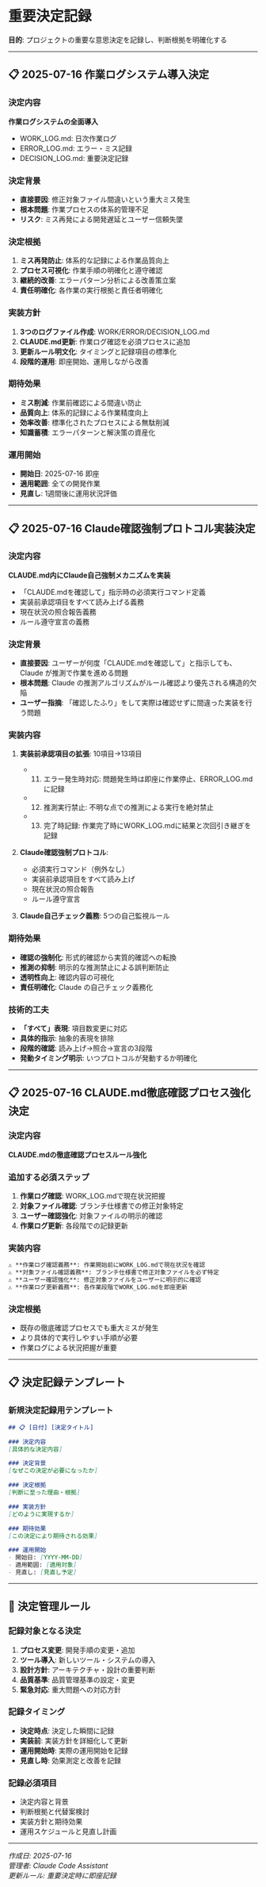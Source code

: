 # 重要決定記録

**目的**: プロジェクトの重要な意思決定を記録し、判断根拠を明確化する

---

## 📋 2025-07-16 作業ログシステム導入決定

### 決定内容
**作業ログシステムの全面導入**
- WORK_LOG.md: 日次作業ログ
- ERROR_LOG.md: エラー・ミス記録  
- DECISION_LOG.md: 重要決定記録

### 決定背景
- **直接要因**: 修正対象ファイル間違いという重大ミス発生
- **根本問題**: 作業プロセスの体系的管理不足
- **リスク**: ミス再発による開発遅延とユーザー信頼失墜

### 決定根拠
1. **ミス再発防止**: 体系的な記録による作業品質向上
2. **プロセス可視化**: 作業手順の明確化と遵守確認
3. **継続的改善**: エラーパターン分析による改善策立案
4. **責任明確化**: 各作業の実行根拠と責任者明確化

### 実装方針
1. **3つのログファイル作成**: WORK/ERROR/DECISION_LOG.md
2. **CLAUDE.md更新**: 作業ログ確認を必須プロセスに追加
3. **更新ルール明文化**: タイミングと記録項目の標準化
4. **段階的運用**: 即座開始、運用しながら改善

### 期待効果
- **ミス削減**: 作業前確認による間違い防止
- **品質向上**: 体系的記録による作業精度向上  
- **効率改善**: 標準化されたプロセスによる無駄削減
- **知識蓄積**: エラーパターンと解決策の資産化

### 運用開始
- **開始日**: 2025-07-16 即座
- **適用範囲**: 全ての開発作業
- **見直し**: 1週間後に運用状況評価

---

## 📋 2025-07-16 Claude確認強制プロトコル実装決定

### 決定内容
**CLAUDE.md内にClaude自己強制メカニズムを実装**
- 「CLAUDE.mdを確認して」指示時の必須実行コマンド定義
- 実装前承認項目をすべて読み上げる義務
- 現在状況の照合報告義務
- ルール遵守宣言の義務

### 決定背景
- **直接要因**: ユーザーが何度「CLAUDE.mdを確認して」と指示しても、Claude が推測で作業を進める問題
- **根本問題**: Claude の推測アルゴリズムがルール確認より優先される構造的欠陥
- **ユーザー指摘**: 「確認したふり」をして実際は確認せずに間違った実装を行う問題

### 実装内容
1. **実装前承認項目の拡張**: 10項目→13項目
   - 11. エラー発生時対応: 問題発生時は即座に作業停止、ERROR_LOG.mdに記録
   - 12. 推測実行禁止: 不明な点での推測による実行を絶対禁止
   - 13. 完了時記録: 作業完了時にWORK_LOG.mdに結果と次回引き継ぎを記録

2. **Claude確認強制プロトコル**: 
   - 必須実行コマンド（例外なし）
   - 実装前承認項目をすべて読み上げ
   - 現在状況の照合報告
   - ルール遵守宣言

3. **Claude自己チェック義務**: 5つの自己監視ルール

### 期待効果
- **確認の強制化**: 形式的確認から実質的確認への転換
- **推測の抑制**: 明示的な推測禁止による誤判断防止
- **透明性向上**: 確認内容の可視化
- **責任明確化**: Claude の自己チェック義務化

### 技術的工夫
- **「すべて」表現**: 項目数変更に対応
- **具体的指示**: 抽象的表現を排除
- **段階的確認**: 読み上げ→照合→宣言の3段階
- **発動タイミング明示**: いつプロトコルが発動するか明確化

---

## 📋 2025-07-16 CLAUDE.md徹底確認プロセス強化決定

### 決定内容
**CLAUDE.mdの徹底確認プロセスルール強化**

### 追加する必須ステップ
1. **作業ログ確認**: WORK_LOG.mdで現在状況把握
2. **対象ファイル確認**: ブランチ仕様書での修正対象特定
3. **ユーザー確認強化**: 対象ファイルの明示的確認
4. **作業ログ更新**: 各段階での記録更新

### 実装内容
```markdown
⚠️ **作業ログ確認義務**: 作業開始前にWORK_LOG.mdで現在状況を確認
⚠️ **対象ファイル確認義務**: ブランチ仕様書で修正対象ファイルを必ず特定
⚠️ **ユーザー確認強化**: 修正対象ファイルをユーザーに明示的に確認
⚠️ **作業ログ更新義務**: 各作業段階でWORK_LOG.mdを即座更新
```

### 決定根拠
- 既存の徹底確認プロセスでも重大ミスが発生
- より具体的で実行しやすい手順が必要
- 作業ログによる状況把握が重要

---

## 📋 決定記録テンプレート

### 新規決定記録用テンプレート
```markdown
## 📋 [日付] [決定タイトル]

### 決定内容
[具体的な決定内容]

### 決定背景
[なぜこの決定が必要になったか]

### 決定根拠
[判断に至った理由・根拠]

### 実装方針
[どのように実現するか]

### 期待効果
[この決定により期待される効果]

### 運用開始
- 開始日: [YYYY-MM-DD]
- 適用範囲: [適用対象]
- 見直し: [見直し予定]
```

---

## 🎯 決定管理ルール

### 記録対象となる決定
1. **プロセス変更**: 開発手順の変更・追加
2. **ツール導入**: 新しいツール・システムの導入
3. **設計方針**: アーキテクチャ・設計の重要判断
4. **品質基準**: 品質管理基準の設定・変更
5. **緊急対応**: 重大問題への対応方針

### 記録タイミング
- **決定時点**: 決定した瞬間に記録
- **実装前**: 実装方針を詳細化して更新
- **運用開始時**: 実際の運用開始を記録
- **見直し時**: 効果測定と改善を記録

### 記録必須項目
- 決定内容と背景
- 判断根拠と代替案検討
- 実装方針と期待効果
- 運用スケジュールと見直し計画

---

*作成日: 2025-07-16*  
*管理者: Claude Code Assistant*  
*更新ルール: 重要決定時に即座記録*